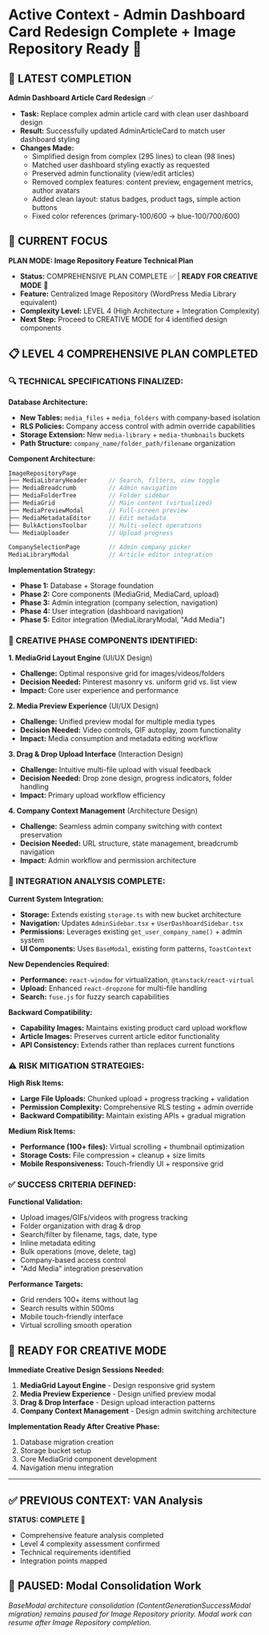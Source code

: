 # Active Context - Admin Dashboard Card Redesign Complete + Image Repository Ready 🎯

## 🎯 **LATEST COMPLETION**
**Admin Dashboard Article Card Redesign** ✅
- **Task:** Replace complex admin article card with clean user dashboard design
- **Result:** Successfully updated AdminArticleCard to match user dashboard styling
- **Changes Made:**
  - Simplified design from complex (295 lines) to clean (98 lines) 
  - Matched user dashboard styling exactly as requested
  - Preserved admin functionality (view/edit articles)
  - Removed complex features: content preview, engagement metrics, author avatars
  - Added clean layout: status badges, product tags, simple action buttons
  - Fixed color references (primary-100/600 → blue-100/700/600)

## 🎯 **CURRENT FOCUS** 
**PLAN MODE: Image Repository Feature Technical Plan**
- **Status:** COMPREHENSIVE PLAN COMPLETE ✅ | **READY FOR CREATIVE MODE** 🎨
- **Feature:** Centralized Image Repository (WordPress Media Library equivalent)
- **Complexity Level:** LEVEL 4 (High Architecture + Integration Complexity)
- **Next Step:** Proceed to CREATIVE MODE for 4 identified design components

## 📋 **LEVEL 4 COMPREHENSIVE PLAN COMPLETED**

### **🔍 TECHNICAL SPECIFICATIONS FINALIZED:**

**Database Architecture:**
- **New Tables:** `media_files` + `media_folders` with company-based isolation
- **RLS Policies:** Company access control with admin override capabilities
- **Storage Extension:** New `media-library` + `media-thumbnails` buckets
- **Path Structure:** `company_name/folder_path/filename` organization

**Component Architecture:**
```typescript
ImageRepositoryPage
├── MediaLibraryHeader      // Search, filters, view toggle
├── MediaBreadcrumb         // Admin navigation
├── MediaFolderTree         // Folder sidebar
├── MediaGrid               // Main content (virtualized)
├── MediaPreviewModal       // Full-screen preview
├── MediaMetadataEditor     // Edit metadata
├── BulkActionsToolbar      // Multi-select operations
└── MediaUploader           // Upload progress

CompanySelectionPage        // Admin company picker
MediaLibraryModal           // Article editor integration
```

**Implementation Strategy:**
- **Phase 1:** Database + Storage foundation
- **Phase 2:** Core components (MediaGrid, MediaCard, upload)
- **Phase 3:** Admin integration (company selection, navigation)
- **Phase 4:** User integration (dashboard navigation)
- **Phase 5:** Editor integration (MediaLibraryModal, "Add Media")

### **🎨 CREATIVE PHASE COMPONENTS IDENTIFIED:**

**1. MediaGrid Layout Engine** (UI/UX Design)
- **Challenge:** Optimal responsive grid for images/videos/folders
- **Decision Needed:** Pinterest masonry vs. uniform grid vs. list view
- **Impact:** Core user experience and performance

**2. Media Preview Experience** (UI/UX Design)  
- **Challenge:** Unified preview modal for multiple media types
- **Decision Needed:** Video controls, GIF autoplay, zoom functionality
- **Impact:** Media consumption and metadata editing workflow

**3. Drag & Drop Upload Interface** (Interaction Design)
- **Challenge:** Intuitive multi-file upload with visual feedback
- **Decision Needed:** Drop zone design, progress indicators, folder handling
- **Impact:** Primary upload workflow efficiency

**4. Company Context Management** (Architecture Design)
- **Challenge:** Seamless admin company switching with context preservation
- **Decision Needed:** URL structure, state management, breadcrumb navigation
- **Impact:** Admin workflow and permission architecture

### **🔧 INTEGRATION ANALYSIS COMPLETE:**

**Current System Integration:**
- **Storage:** Extends existing `storage.ts` with new bucket architecture
- **Navigation:** Updates `AdminSidebar.tsx` + `UserDashboardSidebar.tsx`
- **Permissions:** Leverages existing `get_user_company_name()` + admin system
- **UI Components:** Uses `BaseModal`, existing form patterns, `ToastContext`

**New Dependencies Required:**
- **Performance:** `react-window` for virtualization, `@tanstack/react-virtual`
- **Upload:** Enhanced `react-dropzone` for multi-file handling
- **Search:** `fuse.js` for fuzzy search capabilities

**Backward Compatibility:**
- **Capability Images:** Maintains existing product card upload workflow
- **Article Images:** Preserves current article editor functionality
- **API Consistency:** Extends rather than replaces current functions

### **⚠️ RISK MITIGATION STRATEGIES:**

**High Risk Items:**
- **Large File Uploads:** Chunked upload + progress tracking + validation
- **Permission Complexity:** Comprehensive RLS testing + admin override
- **Backward Compatibility:** Maintain existing APIs + gradual migration

**Medium Risk Items:**
- **Performance (100+ files):** Virtual scrolling + thumbnail optimization
- **Storage Costs:** File compression + cleanup + size limits
- **Mobile Responsiveness:** Touch-friendly UI + responsive grid

### **✅ SUCCESS CRITERIA DEFINED:**

**Functional Validation:**
- Upload images/GIFs/videos with progress tracking
- Folder organization with drag & drop
- Search/filter by filename, tags, date, type
- Inline metadata editing
- Bulk operations (move, delete, tag)
- Company-based access control
- "Add Media" integration preservation

**Performance Targets:**
- Grid renders 100+ items without lag
- Search results within 500ms
- Mobile touch-friendly interface
- Virtual scrolling smooth operation

## 🚀 **READY FOR CREATIVE MODE**

**Immediate Creative Design Sessions Needed:**
1. **MediaGrid Layout Engine** - Design responsive grid system
2. **Media Preview Experience** - Design unified preview modal  
3. **Drag & Drop Interface** - Design upload interaction patterns
4. **Company Context Management** - Design admin switching architecture

**Implementation Ready After Creative Phase:**
1. Database migration creation
2. Storage bucket setup
3. Core MediaGrid component development
4. Navigation menu integration

---

## ✅ **PREVIOUS CONTEXT: VAN Analysis** 
**STATUS: COMPLETE** 🎉
- Comprehensive feature analysis completed
- Level 4 complexity assessment confirmed
- Technical requirements identified
- Integration points mapped

## 📝 **PAUSED: Modal Consolidation Work**
*BaseModal architecture consolidation (ContentGenerationSuccessModal migration) remains paused for Image Repository priority. Modal work can resume after Image Repository completion.*